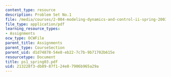 ```yaml
---
content_type: resource
description: Problem Set No.1
file: /media/courses/2-004-modeling-dynamics-and-control-ii-spring-2003/213228f3db8987f124e87906b965a29a_ps1_spring03.pdf
file_type: application/pdf
learning_resource_types:
- Assignments
ocw_type: OCWFile
parent_title: Assignments
parent_type: CourseSection
parent_uid: d1d74878-54e8-eb22-7c7b-9b71702b615e
resourcetype: Document
title: ps1_spring03.pdf
uid: 213228f3-db89-87f1-24e8-7906b965a29a
---
```

